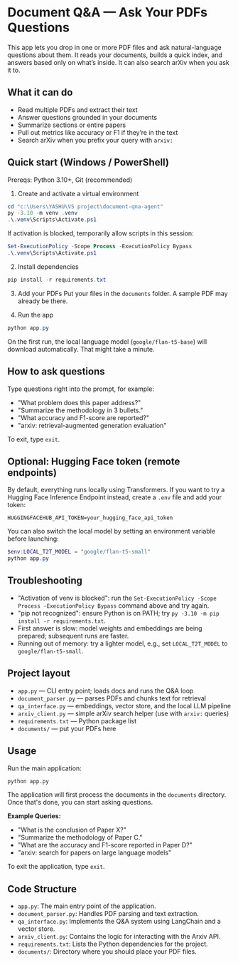 # Document Q&A — Ask Your PDFs Questions

This app lets you drop in one or more PDF files and ask natural-language questions about them. It reads your documents, builds a quick index, and answers based only on what’s inside. It can also search arXiv when you ask it to.

## What it can do
- Read multiple PDFs and extract their text
- Answer questions grounded in your documents
- Summarize sections or entire papers
- Pull out metrics like accuracy or F1 if they’re in the text
- Search arXiv when you prefix your query with `arxiv:`

## Quick start (Windows / PowerShell)
Prereqs: Python 3.10+, Git (recommended)

1) Create and activate a virtual environment
```powershell
cd "c:\Users\YASHU\VS project\document-qna-agent"
py -3.10 -m venv .venv
.\.venv\Scripts\Activate.ps1
```
If activation is blocked, temporarily allow scripts in this session:
```powershell
Set-ExecutionPolicy -Scope Process -ExecutionPolicy Bypass
.\.venv\Scripts\Activate.ps1
```

2) Install dependencies
```powershell
pip install -r requirements.txt
```

3) Add your PDFs
Put your files in the `documents` folder. A sample PDF may already be there.

4) Run the app
```powershell
python app.py
```
On the first run, the local language model (`google/flan-t5-base`) will download automatically. That might take a minute.

## How to ask questions
Type questions right into the prompt, for example:
- "What problem does this paper address?"
- "Summarize the methodology in 3 bullets."
- "What accuracy and F1-score are reported?"
- "arxiv: retrieval-augmented generation evaluation"

To exit, type `exit`.

## Optional: Hugging Face token (remote endpoints)
By default, everything runs locally using Transformers. If you want to try a Hugging Face Inference Endpoint instead, create a `.env` file and add your token:
```
HUGGINGFACEHUB_API_TOKEN=your_hugging_face_api_token
```

You can also switch the local model by setting an environment variable before launching:
```powershell
$env:LOCAL_T2T_MODEL = "google/flan-t5-small"  
python app.py
```

## Troubleshooting
- "Activation of venv is blocked": run the `Set-ExecutionPolicy -Scope Process -ExecutionPolicy Bypass` command above and try again.
- "pip not recognized": ensure Python is on PATH; try `py -3.10 -m pip install -r requirements.txt`.
- First answer is slow: model weights and embeddings are being prepared; subsequent runs are faster.
- Running out of memory: try a lighter model, e.g., set `LOCAL_T2T_MODEL` to `google/flan-t5-small`.

## Project layout
- `app.py` — CLI entry point; loads docs and runs the Q&A loop
- `document_parser.py` — parses PDFs and chunks text for retrieval
- `qa_interface.py` — embeddings, vector store, and the local LLM pipeline
- `arxiv_client.py` — simple arXiv search helper (use with `arxiv:` queries)
- `requirements.txt` — Python package list
- `documents/` — put your PDFs here

## Usage

Run the main application:
```bash
python app.py
```

The application will first process the documents in the `documents` directory. Once that's done, you can start asking questions.

**Example Queries:**

-   "What is the conclusion of Paper X?"
-   "Summarize the methodology of Paper C."
-   "What are the accuracy and F1-score reported in Paper D?"
-   "arxiv: search for papers on large language models"

To exit the application, type `exit`.

## Code Structure

-   `app.py`: The main entry point of the application.
-   `document_parser.py`: Handles PDF parsing and text extraction.
-   `qa_interface.py`: Implements the Q&A system using LangChain and a vector store.
-   `arxiv_client.py`: Contains the logic for interacting with the Arxiv API.
-   `requirements.txt`: Lists the Python dependencies for the project.
-   `documents/`: Directory where you should place your PDF files.

